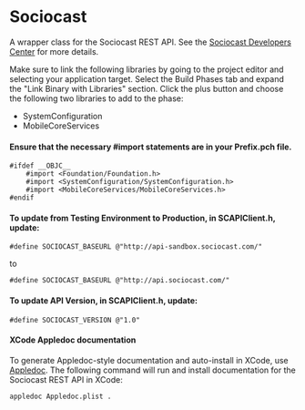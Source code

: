 Sociocast
=========
A wrapper class for the Sociocast REST API.
See the [Sociocast Developers Center](http://www.sociocast.com/dev-center/) for more details.


Make sure to link the following libraries by going to the project editor and selecting your application target. Select the Build Phases tab and expand the "Link Binary with Libraries" section. Click the plus button and choose the following two libraries to add to the phase:
* SystemConfiguration
* MobileCoreServices

#### Ensure that the necessary #import statements are in your Prefix.pch file.
````
#ifdef __OBJC__
    #import <Foundation/Foundation.h>
    #import <SystemConfiguration/SystemConfiguration.h>
    #import <MobileCoreServices/MobileCoreServices.h>
#endif
````


#### To update from Testing Environment to Production, in SCAPIClient.h, update:
````
#define SOCIOCAST_BASEURL @"http://api-sandbox.sociocast.com/"
````
to
````
#define SOCIOCAST_BASEURL @"http://api.sociocast.com/"
````

#### To update API Version, in SCAPIClient.h, update:
````
#define SOCIOCAST_VERSION @"1.0"
````

#### XCode Appledoc documentation
To generate Appledoc-style documentation and auto-install in XCode, use [Appledoc](http://gentlebytes.com/appledoc/).
The following command will run and install documentation for the Sociocast REST API in XCode:
````
appledoc Appledoc.plist .
````
